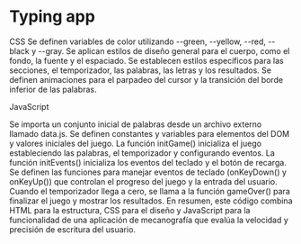 # Typing app

CSS
Se definen variables de color utilizando --green, --yellow, --red, --black y --gray.
Se aplican estilos de diseño general para el cuerpo, como el fondo, la fuente y el espaciado.
Se establecen estilos específicos para las secciones, el temporizador, las palabras, las letras y los resultados.
Se definen animaciones para el parpadeo del cursor y la transición del borde inferior de las palabras.

JavaScript

Se importa un conjunto inicial de palabras desde un archivo externo llamado data.js.
Se definen constantes y variables para elementos del DOM y valores iniciales del juego.
La función initGame() inicializa el juego estableciendo las palabras, el temporizador y configurando eventos.
La función initEvents() inicializa los eventos del teclado y el botón de recarga.
Se definen las funciones para manejar eventos de teclado (onKeyDown() y onKeyUp()) que controlan el progreso del juego y la entrada del usuario.
Cuando el temporizador llega a cero, se llama a la función gameOver() para finalizar el juego y mostrar los resultados.
En resumen, este código combina HTML para la estructura, CSS para el diseño y JavaScript para la funcionalidad de una aplicación de mecanografía que evalúa la velocidad y precisión de escritura del usuario.
